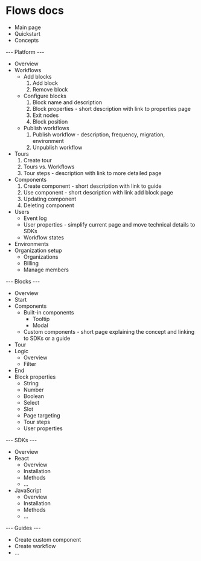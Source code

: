 # Flows docs

- Main page
- Quickstart
- Concepts

--- Platform ---

- Overview
- Workflows
  - Add blocks
    1. Add block
    2. Remove block
  - Configure blocks
    1. Block name and description
    2. Block properties - short description with link to properties page
    3. Exit nodes
    4. Block position
  - Publish workflows
    1. Publish workflow - description, frequency, migration, environment
    2. Unpublish workflow
- Tours
  1. Create tour
  2. Tours vs. Workflows
  3. Tour steps - description with link to more detailed page
- Components
  1. Create component - short description with link to guide
  2. Use component - short description with link add block page
  3. Updating component
  4. Deleting component
- Users
  - Event log
  - User properties - simplify current page and move technical details to SDKs
  - Workflow states
- Environments
- Organization setup
  - Organizations
  - Billing
  - Manage members

--- Blocks ---

- Overview
- Start
- Components
  - Built-in components
    - Tooltip
    - Modal
  - Custom components - short page explaining the concept and linking to SDKs or a guide
- Tour
- Logic
  - Overview
  - Filter
- End
- Block properties
  - String
  - Number
  - Boolean
  - Select
  - Slot
  - Page targeting
  - Tour steps
  - User properties

--- SDKs ---

- Overview
- React
  - Overview
  - Installation
  - Methods
  - ...
- JavaScript
  - Overview
  - Installation
  - Methods
  - ...

--- Guides ---

- Create custom component
- Create workflow
- ...
